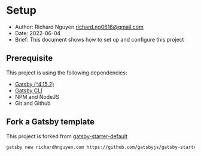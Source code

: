 # Setup

- Author: Richard Nguyen <richard.ng0616@gmail.com>
- Date: 2022-06-04
- Brief: This document shows how to set up and configure this project

## Prerequisite

This project is using the following dependencies:

- [Gatsby (^4.15.2)](https://www.gatsbyjs.com/)
- [Gatsby CLI](https://www.gatsbyjs.com/docs/reference/gatsby-cli/)
- NPM and NodeJS
- Git and Github

## Fork a Gatsby template

This project is forked from [gatsby-starter-default](https://www.gatsbyjs.com/starters/gatsbyjs/gatsby-starter-default)

```sh
gatsby new richardhnguyen.com https://github.com/gatsbyjs/gatsby-starter-default
```

##
